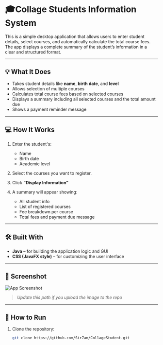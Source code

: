 # 🎓Collage Students Information System

This is a simple desktop application that allows users to enter student details, select courses, and automatically calculate the total course fees. The app displays a complete summary of the student’s information in a clear and structured format.

---

## 💡 What It Does

- Takes student details like **name**, **birth date**, and **level**
- Allows selection of multiple courses
- Calculates total course fees based on selected courses
- Displays a summary including all selected courses and the total amount due
- Shows a payment reminder message

---

## 💻 How It Works

1. Enter the student's:
   - Name
   - Birth date
   - Academic level

2. Select the courses you want to register.

3. Click **"Display Information"**

4. A summary will appear showing:
   - All student info
   - List of registered courses
   - Fee breakdown per course
   - Total fees and payment due message

---

## 🛠️ Built With

- **Java** – for building the application logic and GUI  
- **CSS (JavaFX style)** – for customizing the user interface

---

## 📸 Screenshot

![App Screenshot](path/to/screenshot.png)  
> _Update this path if you upload the image to the repo_

---

## 🚀 How to Run

1. Clone the repository:
   ```bash
   git clone https://github.com/Sir7an/CollageStudent.git
